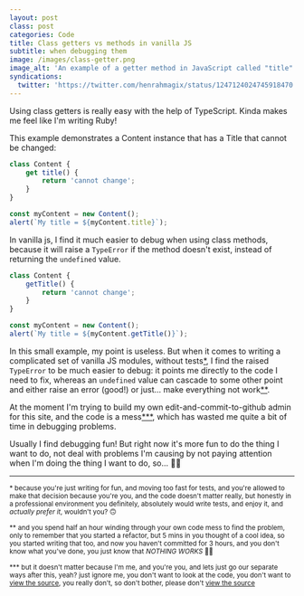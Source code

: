 ```yaml
---
layout: post
class: post
categories: Code
title: Class getters vs methods in vanilla JS
subtitle: when debugging them
image: /images/class-getter.png
image_alt: 'An example of a getter method in JavaScript called "title" that returns a string of "cannot change".'
syndications:
  twitter: 'https://twitter.com/henrahmagix/status/1247124024745918470'
---
```


Using class getters is really easy with the help of TypeScript. Kinda makes me feel like I'm writing Ruby!

This example demonstrates a Content instance that has a Title that cannot be changed:

```js
class Content {
    get title() {
        return 'cannot change';
    }
}
```
```js
const myContent = new Content();
alert(`My title = ${myContent.title}`);
```

In vanilla js, I find it much easier to debug when using class methods, because it will raise a `TypeError` if the method doesn't exist, instead of returning the `undefined` value.

```js
class Content {
    getTitle() {
        return 'cannot change';
    }
}
```
```js
const myContent = new Content();
alert(`My title = ${myContent.getTitle()}`);
```

In this small example, my point is useless. But when it comes to writing a complicated set of vanilla JS modules, without tests[*](#footnote-1), I find the raised `TypeError` to be much easier to debug: it points me directly to the code I need to fix, whereas an `undefined` value can cascade to some other point and either raise an error (good!) or just... make everything not work[**](#footnote-2).

At the moment I'm trying to build my own edit-and-commit-to-github admin for this site, and the code is a mess[***](#footnote-3), which has wasted me quite a bit of time in debugging problems.

Usually I find debugging fun! But right now it's more fun to do the thing I want to do, not deal with problems I'm causing by not paying attention when I'm doing the thing I want to do, so... 💁‍♂️

---

<small id="footnote-1">* because you're just writing for fun, and moving too fast for tests, and you're allowed to make that decision because you're you, and the code doesn't matter really, but honestly in a professional environment you definitely, absolutely would write tests, and enjoy it, and _actually prefer it_, wouldn't you? 🙃</small>

<small id="footnote-2">** and you spend half an hour winding through your own code mess to find the problem, only to remember that you started a refactor, but 5 mins in you thought of a cool idea, so you started writing that too, and now you haven't committed for 3 hours, and you don't know what you've done, you just know that _NOTHING WORKS_ 🤦‍♂️</small>

<small id="footnote-3">*** but it doesn't matter because I'm me, and you're you, and lets just go our separate ways after this, yeah? just ignore me, you don't want to look at the code, you don't want to [view the source][view-source], you really don't, so don't bother, please don't [view the source][view-source]</small>

[view-source]: {{site.github.repository_url}}/tree/5bdf506565bed9e6ba4de09d3bcedda328fcd98e/admin/
